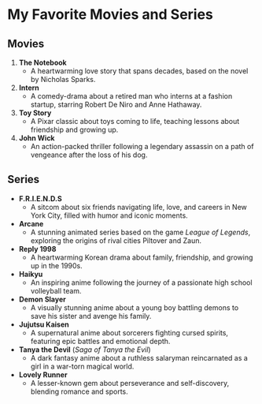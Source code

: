 # My Favorite Movies and Series  

## Movies   
1. **The Notebook**  
   - A heartwarming love story that spans decades, based on the novel by Nicholas Sparks.  
2. **Intern**  
   - A comedy-drama about a retired man who interns at a fashion startup, starring Robert De Niro and Anne Hathaway.  
3. **Toy Story**  
   - A Pixar classic about toys coming to life, teaching lessons about friendship and growing up.  
4. **John Wick**  
   - An action-packed thriller following a legendary assassin on a path of vengeance after the loss of his dog.  

## Series   
- **F.R.I.E.N.D.S**  
  - A sitcom about six friends navigating life, love, and careers in New York City, filled with humor and iconic moments.  
- **Arcane**  
  - A stunning animated series based on the game *League of Legends*, exploring the origins of rival cities Piltover and Zaun.  
- **Reply 1998**  
  - A heartwarming Korean drama about family, friendship, and growing up in the 1990s.  
- **Haikyu**  
  - An inspiring anime following the journey of a passionate high school volleyball team.  
- **Demon Slayer**  
  - A visually stunning anime about a young boy battling demons to save his sister and avenge his family.  
- **Jujutsu Kaisen**  
  - A supernatural anime about sorcerers fighting cursed spirits, featuring epic battles and emotional depth.  
- **Tanya the Devil** (*Saga of Tanya the Evil*)  
  - A dark fantasy anime about a ruthless salaryman reincarnated as a girl in a war-torn magical world.
- **Lovely Runner**  
  - A lesser-known gem about perseverance and self-discovery, blending romance and sports. 
